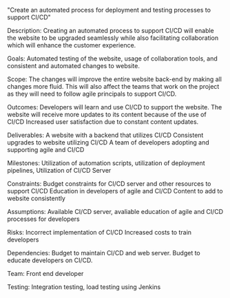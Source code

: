 "Create an automated process for deployment and testing processes to support CI/CD"

Description: Creating an automated process to support CI/CD will enable the website to be upgraded seamlessly while also facilitating collaboration which will enhance the customer experience.

Goals: Automated testing of the website, usage of collaboration tools, and consistent and automated changes to website.

Scope: The changes will improve the entire website back-end by making all changes more fluid. This will also affect the teams that work on the project as they will need to follow agile principals to support CI/CD.

Outcomes: Developers will learn and use CI/CD to support the website.
The website will receive more updates to its content because of the use of CI/CD
Increased user satisfaction due to constant content updates.

Deliverables: A website with a backend that utilizes CI/CD
Consistent upgrades to website utilizing CI/CD
A team of developers adopting and supporting agile and CI/CD

Milestones: Utilization of automation scripts, utilization of deployment pipelines, Utilization of CI/CD Server

Constraints: Budget constraints for CI/CD server and other resources to support CI/CD
Education in developers of agile and CI/CD
Content to add to website consistently

Assumptions: Available CI/CD server, avaliable education of agile and CI/CD processes for developers

Risks: Incorrect implementation of CI/CD
Increased costs to train developers

Dependencies: Budget to maintain CI/CD and web server.
Budget to educate developers on CI/CD.

Team: Front end developer


Testing: Integration testing, load testing using Jenkins
